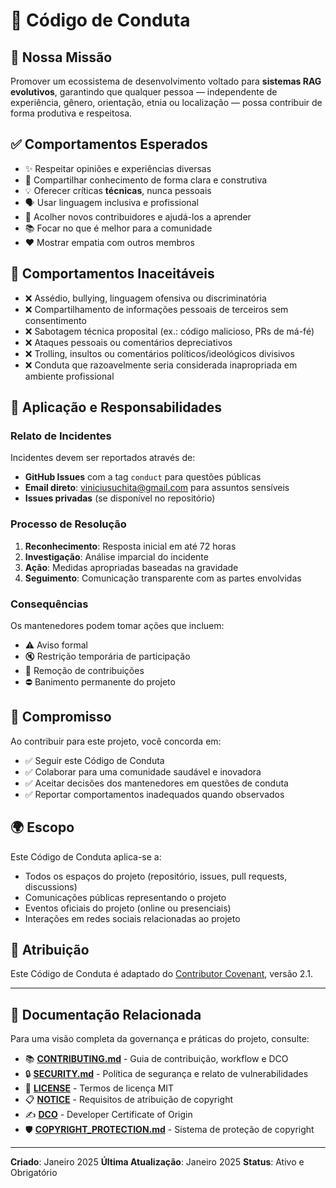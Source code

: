 # 📜 Código de Conduta

## 🎯 Nossa Missão

Promover um ecossistema de desenvolvimento voltado para **sistemas RAG evolutivos**, garantindo que qualquer pessoa — independente de experiência, gênero, orientação, etnia ou localização — possa contribuir de forma produtiva e respeitosa.

## ✅ Comportamentos Esperados

- ✨ Respeitar opiniões e experiências diversas
- 🤝 Compartilhar conhecimento de forma clara e construtiva
- 💡 Oferecer críticas **técnicas**, nunca pessoais
- 🗣️ Usar linguagem inclusiva e profissional
- 🌟 Acolher novos contribuidores e ajudá-los a aprender
- 📚 Focar no que é melhor para a comunidade
- ❤️ Mostrar empatia com outros membros

## 🚫 Comportamentos Inaceitáveis

- ❌ Assédio, bullying, linguagem ofensiva ou discriminatória
- ❌ Compartilhamento de informações pessoais de terceiros sem consentimento
- ❌ Sabotagem técnica proposital (ex.: código malicioso, PRs de má-fé)
- ❌ Ataques pessoais ou comentários depreciativos
- ❌ Trolling, insultos ou comentários políticos/ideológicos divisivos
- ❌ Conduta que razoavelmente seria considerada inapropriada em ambiente profissional

## 🔧 Aplicação e Responsabilidades

### Relato de Incidentes

Incidentes devem ser reportados através de:

- **GitHub Issues** com a tag `conduct` para questões públicas
- **Email direto**: [viniciusuchita@gmail.com](mailto:viniciusuchita@gmail.com) para assuntos sensíveis
- **Issues privadas** (se disponível no repositório)

### Processo de Resolução

1. **Reconhecimento**: Resposta inicial em até 72 horas
2. **Investigação**: Análise imparcial do incidente
3. **Ação**: Medidas apropriadas baseadas na gravidade
4. **Seguimento**: Comunicação transparente com as partes envolvidas

### Consequências

Os mantenedores podem tomar ações que incluem:

- ⚠️ Aviso formal
- 🔇 Restrição temporária de participação
- 🚫 Remoção de contribuições
- ⛔ Banimento permanente do projeto

## 📌 Compromisso

Ao contribuir para este projeto, você concorda em:

- ✅ Seguir este Código de Conduta
- ✅ Colaborar para uma comunidade saudável e inovadora
- ✅ Aceitar decisões dos mantenedores em questões de conduta
- ✅ Reportar comportamentos inadequados quando observados

## 🌍 Escopo

Este Código de Conduta aplica-se a:

- Todos os espaços do projeto (repositório, issues, pull requests, discussions)
- Comunicações públicas representando o projeto
- Eventos oficiais do projeto (online ou presenciais)
- Interações em redes sociais relacionadas ao projeto

## 📖 Atribuição

Este Código de Conduta é adaptado do [Contributor Covenant](https://www.contributor-covenant.org/), versão 2.1.

---

## 🔗 Documentação Relacionada

Para uma visão completa da governança e práticas do projeto, consulte:

- 📚 **[CONTRIBUTING.md](CONTRIBUTING.md)** - Guia de contribuição, workflow e DCO
- 🔒 **[SECURITY.md](SECURITY.md)** - Política de segurança e relato de vulnerabilidades
- 📜 **[LICENSE](LICENSE)** - Termos de licença MIT
- 📋 **[NOTICE](NOTICE)** - Requisitos de atribuição de copyright
- ✍️ **[DCO](.github/DCO)** - Developer Certificate of Origin
- 🛡️ **[COPYRIGHT_PROTECTION.md](docs/COPYRIGHT_PROTECTION.md)** - Sistema de proteção de copyright

---

**Criado**: Janeiro 2025
**Última Atualização**: Janeiro 2025
**Status**: Ativo e Obrigatório
